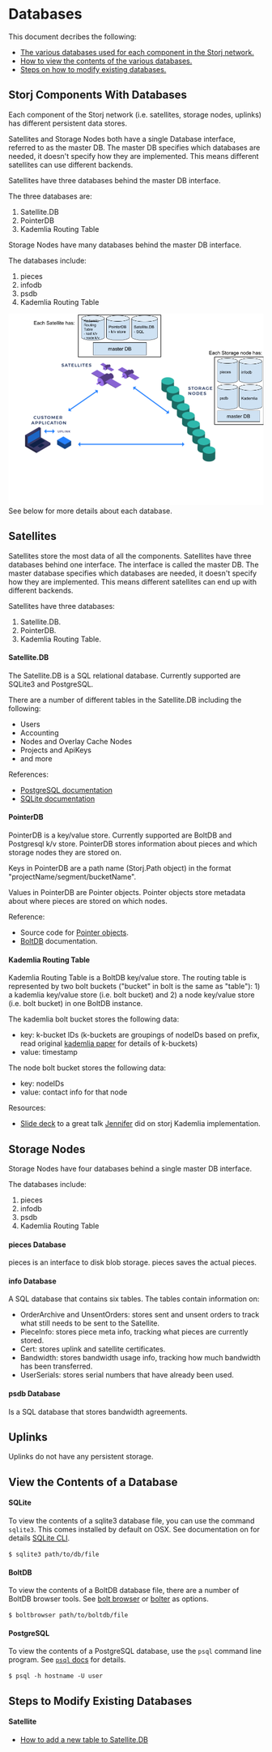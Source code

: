 # Databases

This document decribes the following:
- [The various databases used for each component in the Storj network.](#Storj-components-with-databases)
- [How to view the contents of the various databases.](#View-the-Contents-of-a-Database)
- [Steps on how to modify existing databases.](#Steps-to-Modify-Existing-Databases)

## Storj Components With Databases

Each component of the Storj network (i.e. satellites, storage nodes, uplinks) has different persistent data stores.

Satellites and Storage Nodes both have a single Database interface, referred to as the master DB. The master DB specifies which databases are needed, it doesn't specify how they are implemented. This means different satellites can use different backends.

Satellites have three databases behind the master DB interface.

The three databases are:
1. Satellite.DB
2. PointerDB
3. Kademlia Routing Table

Storage Nodes have many databases behind the master DB interface.

The databases include:
1. pieces
2. infodb
3. psdb
4. Kademlia Routing Table

![storj-components-with-databases](dbs.png)
See below for more details about each database.

## Satellites

Satellites store the most data of all the components. Satellites have three databases behind one interface. The interface is called the master DB. The master database specifies which databases are needed, it doesn't specify how they are implemented. This means different satellites can end up with different backends.

Satellites have three databases:
1. Satellite.DB.
2. PointerDB.
3. Kademlia Routing Table.

#### Satellite.DB

The Satellite.DB is a SQL relational database. Currently supported are SQLite3 and PostgreSQL.

There are a number of different tables in the Satellite.DB including the following:
- Users
- Accounting
- Nodes and Overlay Cache Nodes
- Projects and ApiKeys
- and more

References:
- [PostgreSQL documentation](https://www.postgresql.org/docs/)
- [SQLite documentation](https://sqlite.org/doclist.html)

#### PointerDB

PointerDB is a key/value store. Currently supported are BoltDB and Postgresql k/v store.  PointerDB stores information about pieces and which storage nodes they are stored on.

Keys in PointerDB are a path name (Storj.Path object) in the format "projectName/segment/bucketName".

Values in PointerDB are Pointer objects. Pointer objects store metadata about where pieces are stored on which nodes.

Reference:
- Source code for [Pointer objects](https://github.com/storj/storj/blob/master/pkg/pb/pointerdb.pb.go#L263).
- [BoltDB](https://github.com/boltdb/bolt) documentation.

#### Kademlia Routing Table

Kademlia Routing Table is a BoltDB key/value store. The routing table is represented by two bolt buckets ("bucket" in bolt is the same as "table"): 1) a kademlia key/value store (i.e. bolt bucket) and 2) a node key/value store (i.e. bolt bucket) in one BoltDB instance.

The kademlia bolt bucket stores the following data:
- key: k-bucket IDs (k-buckets are groupings of nodeIDs based on prefix, read original [kademlia paper](https://pdos.csail.mit.edu/~petar/papers/maymounkov-kademlia-lncs.pdf) for details of k-buckets)
- value: timestamp

The node bolt bucket stores the following data:
- key: nodeIDs
- value: contact info for that node

Resources:
- [Slide deck](https://docs.google.com/presentation/d/1jY9mu8SVmVqirbo_yFIJjHWbeHrEc1NxWkFS1iauT_I/edit#slide=id.p) to a great talk [Jennifer](https://github.com/jenlij) did on storj Kademlia implementation.

## Storage Nodes

Storage Nodes have four databases behind a single master DB interface.

The databases include:
1. pieces
2. infodb
3. psdb
4. Kademlia Routing Table

#### pieces Database

pieces is an interface to disk blob storage.  pieces saves the actual pieces.

#### info Database

A SQL database that contains six tables.  The tables contain information on:
- OrderArchive and UnsentOrders: stores sent and unsent orders to track what still needs to be sent to the Satellite.
- PieceInfo: stores piece meta info, tracking what pieces are currently stored.
- Cert: stores uplink and satellite certificates.
- Bandwidth: stores bandwidth usage info, tracking how much bandwidth has been transferred.
- UserSerials: stores serial numbers that have already been used.

#### psdb Database

Is a SQL database that stores bandwidth agreements.

## Uplinks

Uplinks do not have any persistent storage.

## View the Contents of a Database

#### SQLite

To view the contents of a sqlite3 database file, you can use the command `sqlite3`. This comes installed by default on OSX.  See documentation on for details [SQLite CLI](https://sqlite.org/cli.html).

`$ sqlite3 path/to/db/file`

#### BoltDB

To view the contents of a BoltDB database file, there are a number of BoltDB browser tools.  See [bolt browser](https://github.com/br0xen/boltbrowser) or [bolter](https://github.com/hasit/bolter) as options.

`$ boltbrowser path/to/boltdb/file`

#### PostgreSQL

To view the contents of a PostgreSQL database, use the `psql` command line program.  See [`psql` docs](https://www.postgresql.org/docs/9.2/app-psql.html) for details.

`$ psql -h hostname -U user`

## Steps to Modify Existing Databases

#### Satellite

- [How to add a new table to Satellite.DB](Satellite-how-to-new-table.md)
